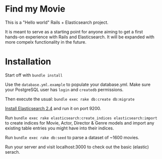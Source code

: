 # Find my Movie

This is a "Hello world" Rails + Elasticsearch project.

It is meant to serve as a starting point for anyone aiming to get a first hands-on experience with Rails and Elasticsearch. It will be expanded with more compelx functionality in the future.

# Installation

Start off with
`bundle install`

Use the `database.yml.example` to populate your database.yml. Make sure your PostgreSQL user has `login` and `createdb` permissions.

Then execute the usual:
`bundle exec rake db:create db:migrate`

[Install Elasticsearch 2.4](https://www.elastic.co/guide/en/elasticsearch/reference/current/_installation.html) and run it on port 9200.

Run `bundle exec rake elasticsearch:create_indices elasticsearch:import` to create indices for Movie, Actor, Director & Genre models and import any existing table entries you might have into their indices.

Run `bundle exec rake db:seed` to parse a dataset of ~1600 movies.

Run your server and visit localhost:3000 to check out the basic (elastic) serach.
